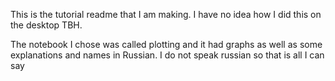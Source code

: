  This is the tutorial readme that I am making. I have no idea how I did this on the desktop TBH. 
 
 The notebook I chose was called plotting and it had graphs as well as some explanations and names in Russian. I do not speak russian so that is all I can say